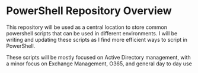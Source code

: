 ﻿# PowerShell Repository Overview

This repository will be used as a central location to store common powershell scripts that can be used in different environments. I will be writing and updating these scripts as I find more efficient ways to script in PowerShell.

These scripts will be mostly focused on Active Directory management, with a minor focus on Exchange Management, O365, and general day to day use
